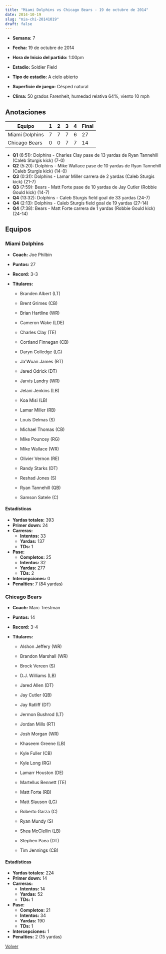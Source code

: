 ```yaml
---
title: "Miami Dolphins vs Chicago Bears - 19 de octubre de 2014"
date: 2014-10-19
slug: "mia-chi-20141019"
draft: false
---
```


* **Semana:** 7
* **Fecha:** 19 de octubre de 2014

* **Hora de Inicio del partido:** 1:00pm
* **Estadio:** Soldier Field
* **Tipo de estadio:** A cielo abierto
* **Superficie de juego:** Césped natural
* **Clima:** 50 grados Farenheit, humedad relativa 64%, viento 10 mph





## Anotaciones
| Equipo | 1 | 2 | 3 | 4 | Final |
|--------|---|---|---|---|-------|
| Miami Dolphins  | 7 | 7 | 7 | 6  | 27 |
| Chicago Bears  | 0 | 0 | 7 | 7  | 14 |
* **Q1** (6:51): Dolphins - Charles Clay pase de 13 yardas de Ryan Tannehill (Caleb Sturgis kick) (7-0)
* **Q2** (5:20): Dolphins - Mike Wallace pase de 10 yardas de Ryan Tannehill (Caleb Sturgis kick) (14-0)
* **Q3** (0:31): Dolphins - Lamar Miller carrera de 2 yardas (Caleb Sturgis kick) (21-7)
* **Q3** (7:59): Bears - Matt Forte pase de 10 yardas de Jay Cutler (Robbie Gould kick) (14-7)
* **Q4** (13:32): Dolphins - Caleb Sturgis field goal de 33 yardas (24-7)
* **Q4** (2:13): Dolphins - Caleb Sturgis field goal de 19 yardas (27-14)
* **Q4** (7:38): Bears - Matt Forte carrera de 1 yardas (Robbie Gould kick) (24-14)


## Equipos


### Miami Dolphins
* **Coach:** Joe Philbin
* **Puntos:** 27
* **Record:** 3-3
* **Titulares:** 

  * Branden Albert (LT) 

  * Brent Grimes (CB) 

  * Brian Hartline (WR) 

  * Cameron Wake (LDE) 

  * Charles Clay (TE) 

  * Cortland Finnegan (CB) 

  * Daryn Colledge (LG) 

  * Ja'Wuan James (RT) 

  * Jared Odrick (DT) 

  * Jarvis Landry (WR) 

  * Jelani Jenkins (LB) 

  * Koa Misi (LB) 

  * Lamar Miller (RB) 

  * Louis Delmas (S) 

  * Michael Thomas (CB) 

  * Mike Pouncey (RG) 

  * Mike Wallace (WR) 

  * Olivier Vernon (RE) 

  * Randy Starks (DT) 

  * Reshad Jones (S) 

  * Ryan Tannehill (QB) 

  * Samson Satele (C) 

#### Estadísticas
* **Yardas totales:** 393
* **Primer down:** 24
* **Carreras:**
  * **Intentos:** 33
  * **Yardas:** 137
  * **TDs:** 1
* **Pase:**
  * **Completos:** 25
  * **Intentos:** 32
  * **Yardas:** 277
  * **TDs:** 2
* **Intercepciones:** 0
* **Penalties:** 7 (84 yardas)

### Chicago Bears
* **Coach:** Marc Trestman
* **Puntos:** 14
* **Record:** 3-4
* **Titulares:** 

  * Alshon Jeffery (WR) 

  * Brandon Marshall (WR) 

  * Brock Vereen (S) 

  * D.J. Williams (LB) 

  * Jared Allen (DT) 

  * Jay Cutler (QB) 

  * Jay Ratliff (DT) 

  * Jermon Bushrod (LT) 

  * Jordan Mills (RT) 

  * Josh Morgan (WR) 

  * Khaseem Greene (LB) 

  * Kyle Fuller (CB) 

  * Kyle Long (RG) 

  * Lamarr Houston (DE) 

  * Martellus Bennett (TE) 

  * Matt Forte (RB) 

  * Matt Slauson (LG) 

  * Roberto Garza (C) 

  * Ryan Mundy (S) 

  * Shea McClellin (LB) 

  * Stephen Paea (DT) 

  * Tim Jennings (CB) 

#### Estadísticas
* **Yardas totales:** 224
* **Primer down:** 14
* **Carreras:**
  * **Intentos:** 14
  * **Yardas:** 52
  * **TDs:** 1
* **Pase:**
  * **Completos:** 21
  * **Intentos:** 34
  * **Yardas:** 190
  * **TDs:** 1
* **Intercepciones:** 1
* **Penalties:** 2 (15 yardas)


[Volver](/historia/2014)
